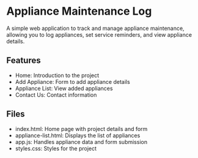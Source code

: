 # Appliance Maintenance Log

A simple web application to track and manage appliance maintenance, allowing you to log appliances, set service reminders, and view appliance details.

## Features
- Home: Introduction to the project
- Add Appliance: Form to add appliance details
- Appliance List: View added appliances
- Contact Us: Contact information

## Files
- index.html: Home page with project details and form
- appliance-list.html: Displays the list of appliances
- app.js: Handles appliance data and form submission
- styles.css: Styles for the project
